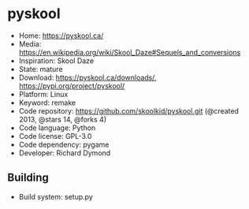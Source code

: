 # pyskool

- Home: https://pyskool.ca/
- Media: https://en.wikipedia.org/wiki/Skool_Daze#Sequels_and_conversions
- Inspiration: Skool Daze
- State: mature
- Download: https://pyskool.ca/downloads/, https://pypi.org/project/pyskool/
- Platform: Linux
- Keyword: remake
- Code repository: https://github.com/skoolkid/pyskool.git (@created 2013, @stars 14, @forks 4)
- Code language: Python
- Code license: GPL-3.0
- Code dependency: pygame
- Developer: Richard Dymond

## Building

- Build system: setup.py
